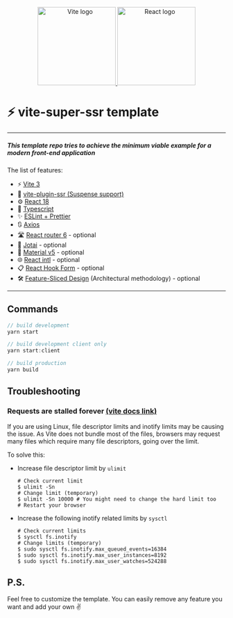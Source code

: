 <p align="center">
  <a href="https://vitejs.dev" target="_blank" rel="noopener noreferrer">
    <img width="180" src="https://vitejs.dev/logo.svg" alt="Vite logo">
  </a>
  <a href="https://reactjs.org" target="_blank" rel="noopener noreferrer">
    <img width="180" src="https://upload.wikimedia.org/wikipedia/commons/a/a7/React-icon.svg" alt="React logo">
  </a>
</p>

#  ⚡ vite-super-ssr template 
---
##### This template repo tries to achieve the minimum viable example for a modern front-end application

The list of features:

- ⚡️ [Vite 3](https://vitejs.dev/)
- 🤖 [vite-plugin-ssr (Suspense support)](https://vite-plugin-ssr.com/)
- ⚙️ [React 18](https://reactjs.org/)
- 🧹 [Typescript](https://www.typescriptlang.org/)
- ✨ [ESLint + Prettier](https://eslint.org/)
- 🔃 [Axios](https://formatjs.io/docs/getting-started/installation/)
- 🛣 [React router 6](https://reactrouter.com/en/v6.3.0/getting-started/overview) - optional
- 👻 [Jotai](https://jotai.org/) - optional
- 💎 [Material v5](https://formatjs.io/docs/getting-started/installation/) - optional
- 🌐 [React intl](https://formatjs.io/docs/getting-started/installation/) - optional
- 📋 [React Hook Form](https://react-hook-form.com/) - optional
- 🛠 [Feature-Sliced Design](https://feature-sliced.design/) (Architectural methodology) - optional

---
## Commands
```js
// build development
yarn start 

// build development client only
yarn start:client

// build production
yarn build
```

## Troubleshooting
### Requests are stalled forever [(vite docs link)](https://vitejs.dev/guide/troubleshooting.html#dev-server)

If you are using Linux, file descriptor limits and inotify limits may be causing the issue. As Vite does not bundle most of the files, browsers may request many files which require many file descriptors, going over the limit.

To solve this:

- Increase file descriptor limit by `ulimit`

  ```shell
  # Check current limit
  $ ulimit -Sn
  # Change limit (temporary)
  $ ulimit -Sn 10000 # You might need to change the hard limit too
  # Restart your browser
  ```

- Increase the following inotify related limits by `sysctl`

  ```shell
  # Check current limits
  $ sysctl fs.inotify
  # Change limits (temporary)
  $ sudo sysctl fs.inotify.max_queued_events=16384
  $ sudo sysctl fs.inotify.max_user_instances=8192
  $ sudo sysctl fs.inotify.max_user_watches=524288
  ```

## P.S.
Feel free to customize the template. You can easily remove any feature you want and add your own ✌️